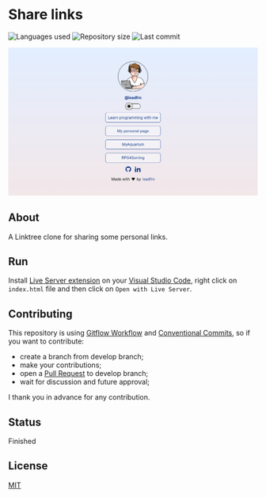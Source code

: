 # Share links

![Languages used](https://img.shields.io/github/languages/count/isadfrn/share-links?style=flat-square)
![Repository size](https://img.shields.io/github/repo-size/isadfrn/share-links?style=flat-square)
![Last commit](https://img.shields.io/github/last-commit/isadfrn/share-links?style=flat-square)

![](./assets/img/demo.gif)

## About

A Linktree clone for sharing some personal links.

## Run

Install [Live Server extension](https://marketplace.visualstudio.com/items?itemName=ritwickdey.LiveServer) on your [Visual Studio Code](https://code.visualstudio.com/), right click on `index.html` file and then click on `Open with Live Server`.

## Contributing

This repository is using [Gitflow Workflow](https://www.atlassian.com/git/tutorials/comparing-workflows/gitflow-workflow) and [Conventional Commits](https://www.conventionalcommits.org/en/v1.0.0/), so if you want to contribute:

- create a branch from develop branch;
- make your contributions;
- open a [Pull Request](https://docs.github.com/en/pull-requests/collaborating-with-pull-requests/proposing-changes-to-your-work-with-pull-requests/creating-a-pull-request) to develop branch;
- wait for discussion and future approval;

I thank you in advance for any contribution.

## Status

Finished

## License

[MIT](./LICENSE)
